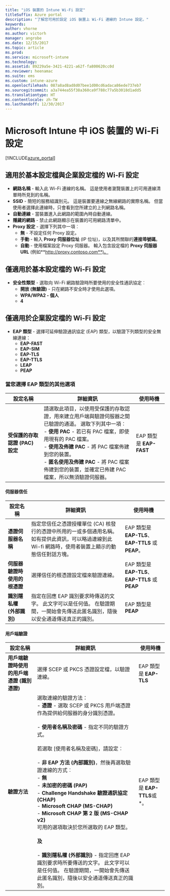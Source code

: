 ```yaml
---
title: "iOS 裝置的 Intune Wi-Fi 設定"
titleSuffix: Azure portal
description: "了解您可用於設定 iOS 裝置上 Wi-Fi 連線的 Intune 設定。"
keywords: 
author: vhorne
ms.author: victorh
manager: angrobe
ms.date: 12/15/2017
ms.topic: article
ms.prod: 
ms.service: microsoft-intune
ms.technology: 
ms.assetid: 89229a5e-3421-4221-a62f-fa800620cc0d
ms.reviewer: heenamac
ms.suite: ems
ms.custom: intune-azure
ms.openlocfilehash: 087a8ad8ad8d07bee1d00cd6adaca86ede737eb7
ms.sourcegitcommit: a3a744ea55f38a360ca9f788c77a5b3018d1add5
ms.translationtype: HT
ms.contentlocale: zh-TW
ms.lasthandoff: 12/30/2017
---
```

# <a name="wi-fi-settings-for-ios-devices-in-microsoft-intune"></a>Microsoft Intune 中 iOS 裝置的 Wi-Fi 設定

[!INCLUDE[azure_portal](./includes/azure_portal.md)]



## <a name="wi-fi-settings-for-basic-and-enterprise-profiles"></a>適用於基本設定檔與企業設定檔的 Wi-Fi 設定

- **網路名稱** - 輸入此 Wi-Fi 連線的名稱。 這是使用者瀏覽裝置上的可用連線清單時所見到的名稱。
- **SSID** - 簡短的服務組識別元。 這是裝置要連線之無線網路的實際名稱。 但當使用者選擇此連線時，只會看到您所建立的上列網路名稱。
- **自動連線** - 當裝置進入此網路的範圍內時自動連線。
- **隱藏的網路** - 禁止此網路顯示在裝置的可用網路清單中。
- **Proxy 設定** - 選擇下列其中一項︰
    - **無** - 不設定任何 Proxy 設定。
    - **手動** - 輸入 **Proxy 伺服器位址** (IP 位址)，以及其所關聯的**連接埠號碼**。
    - **自動** - 使用檔案設定 Proxy 伺服器。 輸入包含設定檔的 **Proxy 伺服器 URL** (例如**http://proxy.contoso.com**)。

## <a name="wi-fi-settings-for-basic-profiles-only"></a>僅適用於基本設定檔的 Wi-Fi 設定

- **安全性類型** - 選取向 Wi-Fi 網路驗證時所要使用的安全性通訊協定︰
    - **開放 (無驗證)** - 只在網路不安全時才使用此選項。
    - **WPA/WPA2 - 個人**
    - **4**

## <a name="wi-fi-settings-for-enterprise-profiles-only"></a>僅適用於企業設定檔的 Wi-Fi 設定

- **EAP 類型** - 選擇可延伸驗證通訊協定 (EAP) 類型，以驗證下列類型的安全無線連線：
    - **EAP-FAST**
    - **EAP-SIM**
    - **EAP-TLS**
    - **EAP-TTLS**
    - **LEAP**
    - **PEAP**

### <a name="further-options-when-you-choose-an-eap-type"></a>當您選擇 EAP 類型的其他選項


|設定名稱|詳細資訊|使用時機|
|--------------|-------------|----------|
|**受保護的存取認證 (PAC) 設定**|請選取此項目，以使用受保護的存取認證，用來建立用戶端與驗證伺服器之間已驗證的通道。 選取下列其中一項︰<br>- **使用 PAC** - 若已有 PAC 檔案，即使用現有的 PAC 檔案。<br>- **使用及佈建 PAC** - 將 PAC 檔案佈建到您的裝置。<br>- **匿名使用及佈建 PAC** - 將 PAC 檔案佈建到您的裝置，並確定已佈建 PAC 檔案，所以無須驗證伺服器。|EAP 類型是 **EAP-FAST**|

#### <a name="server-trust"></a>伺服器信任


|設定名稱|詳細資訊|使用時機|
|--------------|-------------|----------|
|**憑證伺服器名稱**|指定您信任之憑證授權單位 (CA) 核發行的憑證中所用的一或多個通用名稱。 如有提供此資訊，可以略過連線到此 Wi-fi 網路時，使用者裝置上顯示的動態信任對話方塊。|EAP 類型是 **EAP-TLS**、**EAP-TTLS** 或 **PEAP**。|
|**伺服器驗證時使用的根憑證**|選擇信任的根憑證設定檔來驗證連線。 |EAP 類型是 **EAP-TLS**、**EAP-TTLS** 或 **PEAP**|
|**識別隱私權 (外部識別)**|指定在回應 EAP 識別要求時傳送的文字。 此文字可以是任何值。 在驗證期間，一開始會先傳送此匿名識別，隨後以安全通道傳送真正的識別。|EAP 類型是 **PEAP**|


#### <a name="client-authentication"></a>用戶端驗證


|設定名稱|詳細資訊|使用時機|
|--------------|-------------|----------|
|**用戶端驗證時使用的用戶端憑證 (識別憑證)**|選擇 SCEP 或 PKCS 憑證設定檔，以驗證連線。|EAP 類型是 **EAP-TLS**|
|**驗證方法**|選取連線的驗證方法：<br>- **憑證** - 選取 SCEP 或 PKCS 用戶端憑證作為提供給伺服器的身分識別憑證。<br><br>- **使用者名稱及密碼** - 指定不同的驗證方式。 <br><br>若選取 [使用者名稱及密碼]，請設定︰<br><br>-  **非 EAP 方法 (內部識別)**，然後再選取驗證連線的方式︰<br>- **無**<br>- **未加密的密碼 (PAP)**<br>- **Challenge Handshake 驗證通訊協定 (CHAP)**<br>- **Microsoft CHAP (MS-CHAP)**<br>- **Microsoft CHAP 第 2 版 (MS-CHAP v2)**<br>可用的選項取決於您所選取的 EAP 類型。<br><br>**及**<br><br>- **識別隱私權 (外部識別)** - 指定回應 EAP 識別要求時所要傳送的文字。 此文字可以是任何值。 在驗證期間，一開始會先傳送此匿名識別，隨後以安全通道傳送真正的識別。|EAP 類型是 **EAP-TTLS**或 *。
